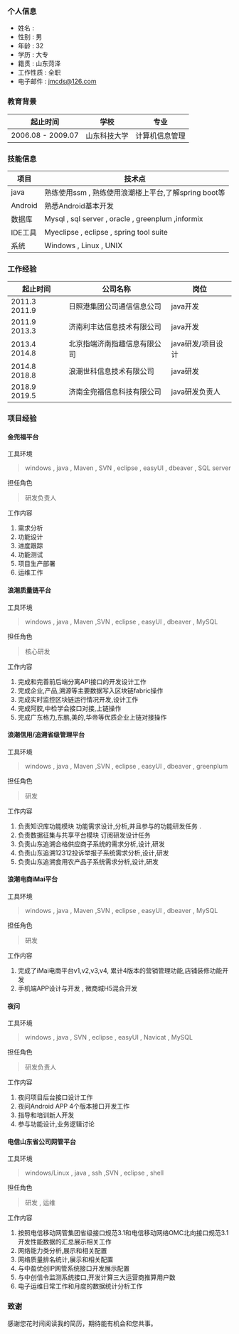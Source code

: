 ### 个人信息

 - 姓名 : 
 - 性别 : 男
 - 年龄 : 32
 - 学历 : 大专
 - 籍贯 : 山东菏泽
 - 工作性质 :	全职
 - 电子邮件	: jmcds@126.com

### 教育背景

起止时间	| 学校	| 专业 |
--- | --- | --- |
2006.08 - 2009.07	| 山东科技大学	| 计算机信息管理

### 技能信息

项目 | 技术点 |
--- | --- | 
java	| 熟练使用ssm , 熟练使用浪潮楼上平台,了解spring boot等|
Android	| 熟悉Android基本开发 |
数据库	| Mysql , sql server , oracle , greenplum ,informix|
IDE工具	| Myeclipse , eclipse , spring tool suite|
系统	| Windows , Linux , UNIX |

### 工作经验

起止时间	|公司名称	|岗位|
--- | --- | --- |
2011.3  2011.9	| 日照港集团公司通信信息公司	| java开发 |
2011.9  2013.3	| 济南利丰达信息技术有限公司	| java开发 |
2013.4  2014.8	| 北京指端济南指趣信息有限公司	| java研发/项目设计 |
2014.8  2018.8	| 浪潮世科信息技术有限公司	| java研发 |
2018.9  2019.5	| 济南金兜福信息科技有限公司	| java研发负责人 |

### 项目经验

#### 金兜福平台
 工具环境
  
  > windows , java , Maven , SVN , eclipse , easyUI , dbeaver , SQL server
  
 担任角色

 > 研发负责人
  
 工作内容
 
 1.	需求分析
 2.	功能设计
 3.	进度跟踪
 4.	功能测试
 5.	项目生产部署
 6.	运维工作

#### 浪潮质量链平台

 工具环境
  
  > windows , java , Maven ,SVN , eclipse , easyUI , dbeaver , MySQL
  
 担任角色

 > 核心研发
  
 工作内容
 
 1. 完成和完善前后端分离API接口的开发设计工作
 2. 完成企业,产品,溯源等主要数据写入区块链fabric操作
 3. 完成实时监控区块链运行情况开发,设计工作
 4. 完成阿胶,中检学会接口对接,上链操作
 5. 完成广东格力,东鹏,美的,华帝等优质企业上链对接操作

#### 浪潮信用/追溯省级管理平台

 工具环境
  
  > windows , java , Maven ,SVN , eclipse , easyUI , dbeaver , greenplum
  
 担任角色

 > 研发
  
 工作内容
 
 1. 负责知识库功能模块 功能需求设计,分析,并且参与的功能研发任务 .
 2. 负责数据征集与共享平台模块 订阅研发设计任务
 3. 负责山东追溯合格供应商子系统的需求分析,设计,研发
 4. 负责山东追溯12312投诉举报子系统需求分析,设计,研发
 5. 负责山东追溯食用农产品子系统需求分析,设计,研发


#### 浪潮电商iMai平台

 工具环境
  
  > windows , java , Maven ,SVN , eclipse , easyUI , dbeaver , MySQL
  
 担任角色

 > 研发
  
 工作内容
 
 1.	完成了iMai电商平台v1,v2,v3,v4, 累计4版本的营销管理功能,店铺装修功能开发
 2.	手机端APP设计与开发 , 微商城H5混合开发

#### 夜问

 工具环境
  
  > windows , java , SVN , eclipse , easyUI , Navicat , MySQL
  
 担任角色

 > 研发负责人
  
 工作内容

 1.	夜问项目后台接口设计工作
 2.	夜问Android APP 4个版本接口开发工作
 3.	指导和培训新人开发
 4.	参与功能设计,业务逻辑讨论

#### 电信山东省公司网管平台
 工具环境
  
  > windows/Linux , java , ssh ,SVN , eclipse , shell
  
 担任角色

 > 研发 , 运维
  
 工作内容
 
 1. 按照电信移动网管集团省级接口规范3.1和电信移动网络OMC北向接口规范3.1开发性能数据的汇总展示相关工作
 2. 网络能力类分析,展示和相关配置
 3. 网络质量排名统计,展示和相关配置
 4. 与中盈优创IP网管系统接口开发展示配置
 5. 与中创信令监测系统接口,开发计算三大运营商推算用户数
 6. 电子运维日常工作和月度的数据统计分析工作
 
 
### 致谢
  感谢您花时间阅读我的简历，期待能有机会和您共事。
